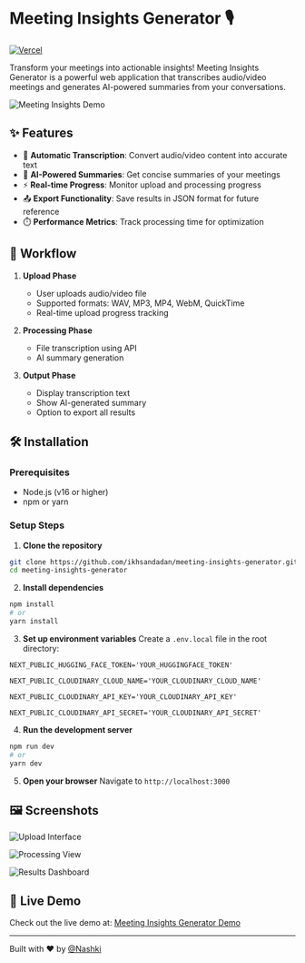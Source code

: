 
# Meeting Insights Generator 🎙️

[![Vercel](https://img.shields.io/badge/Vercel-Deployed-brightgreen)](https://meeting-insights-generator-alpha.vercel.app/)

Transform your meetings into actionable insights! Meeting Insights Generator is a powerful web application that transcribes audio/video meetings and generates AI-powered summaries from your conversations.

![Meeting Insights Demo](https://via.placeholder.com/800x400.png?text=Meeting+Insights+Demo)

## ✨ Features

- 🎯 **Automatic Transcription**: Convert audio/video content into accurate text
- 🤖 **AI-Powered Summaries**: Get concise summaries of your meetings
- ⚡ **Real-time Progress**: Monitor upload and processing progress
- 📤 **Export Functionality**: Save results in JSON format for future reference
- ⏱️ **Performance Metrics**: Track processing time for optimization

## 🔄 Workflow

1. **Upload Phase**
   - User uploads audio/video file
   - Supported formats: WAV, MP3, MP4, WebM, QuickTime
   - Real-time upload progress tracking

2. **Processing Phase**
   - File transcription using API
   - AI summary generation

3. **Output Phase**
   - Display transcription text
   - Show AI-generated summary
   - Option to export all results

## 🛠️ Installation

### Prerequisites
- Node.js (v16 or higher)
- npm or yarn

### Setup Steps

1. **Clone the repository**
```bash
git clone https://github.com/ikhsandadan/meeting-insights-generator.git
cd meeting-insights-generator
```

2. **Install dependencies**
```bash
npm install
# or
yarn install
```

3. **Set up environment variables**
Create a `.env.local` file in the root directory:
```env
NEXT_PUBLIC_HUGGING_FACE_TOKEN='YOUR_HUGGINGFACE_TOKEN'

NEXT_PUBLIC_CLOUDINARY_CLOUD_NAME='YOUR_CLOUDINARY_CLOUD_NAME'

NEXT_PUBLIC_CLOUDINARY_API_KEY='YOUR_CLOUDINARY_API_KEY'

NEXT_PUBLIC_CLOUDINARY_API_SECRET='YOUR_CLOUDINARY_API_SECRET'
```

4. **Run the development server**
```bash
npm run dev
# or
yarn dev
```

5. **Open your browser**
Navigate to `http://localhost:3000`

## 🖼️ Screenshots


![Upload Interface](https://via.placeholder.com/400x300.png?text=Upload+Interface)


![Processing View](https://via.placeholder.com/400x300.png?text=Processing+View)


![Results Dashboard](https://via.placeholder.com/400x300.png?text=Results+Dashboard)

## 🚀 Live Demo

Check out the live demo at: [Meeting Insights Generator Demo](https://meeting-insights-generator-alpha.vercel.app/)


---

Built with ❤️ by [@Nashki](https://x.com/Ikhsan_dadan)

